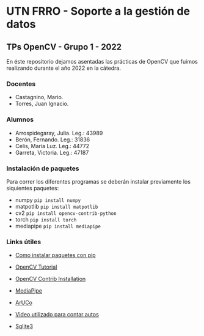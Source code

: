 # UTN FRRO - Soporte a la gestión de datos

## TPs OpenCV - Grupo 1 - 2022

En éste repositorio dejamos asentadas las prácticas de OpenCV que fuimos realizando durante el año 2022 en la cátedra.

### Docentes

* Castagnino, Mario.
* Torres, Juan Ignacio.

### Alumnos

* Arrospidegaray, Julia. Leg.: 43989
* Berón, Fernando. Leg.: 31836
* Celis, María Luz. Leg.: 44772
* Garreta, Victoria. Leg.: 47187

### Instalación de paquetes
Para correr los diferentes programas se deberán instalar previamente los siquientes paquetes:

* numpy
`pip install numpy`
* matpotlib
`pip install matpotlib`
* cv2
`pip install opencv-contrib-python`
* torch
`pip install torch`
* mediapipe
`pip install mediapipe`

### Links útiles

* [Como instalar paquetes con pip](https://packaging.python.org/en/latest/tutorials/installing-packages/)

* [OpenCV Tutorial](https://docs.opencv.org/4.x/d6/d00/tutorial_py_root.html)

* [OpenCV Contrib Installation](https://pypi.org/project/opencv-contrib-python/)

* [MediaPipe](https://google.github.io/mediapipe/getting_started/python)

* [ArUCo](https://github.com/GSNCodes/ArUCo-Markers-Pose-Estimation-Generation-Python)

* [Video utilizado para contar autos](https://www.youtube.com/watch?v=SF_xhxvSOLA)

* [Sqlite3](https://docs.python.org/es/3.8/library/sqlite3.html)
